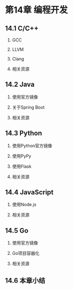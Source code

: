 # 第14章 编程开发


## 14.1 C/C++

1. GCC


2. LLVM


3. Clang


4. 相关资源



## 14.2 Java

1. 使用官方镜像


2. 关于Spring Boot


3. 相关资源


## 14.3 Python

1. 使用Python官方镜像


2. 使用PyPy


3. 使用Flask


4. 相关资源


## 14.4 JavaScript

1. 使用Node.js


2. 相关资源


## 14.5 Go

1. 使用官方镜像


2. Go项目容器化


3. 相关资源


## 14.6 本章小结

